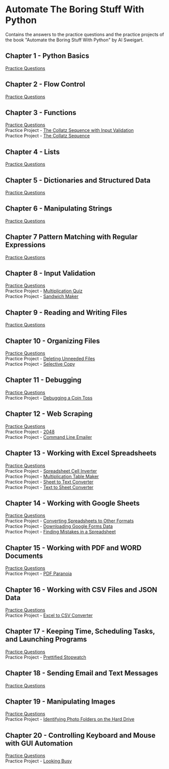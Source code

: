# Automate The Boring Stuff With Python
Contains the answers to the practice questions and the practice projects of the book "Automate the Boring Stuff With Python" by Al Sweigart.
## Chapter 1 - Python Basics
[Practice Questions](https://github.com/arungovindm2001/automateTheBoringStuffWithPython/blob/main/Chapter%201/README.md)

## Chapter 2 - Flow Control
[Practice Questions](https://github.com/arungovindm2001/automateTheBoringStuffWithPython/blob/main/Chapter%202/README.md)

## Chapter 3 - Functions
[Practice Questions](https://github.com/arungovindm2001/automateTheBoringStuffWithPython/blob/main/Chapter%203/README.md)<br />
Practice Project - [The Collatz Sequence with Input Validation](https://github.com/arungovindm2001/automateTheBoringStuffWithPython/blob/main/Chapter%203/Practice%20Project/The%20Collatz%20Sequence%20with%20Input%20Validation.py)<br />
Practice Project - [The Collatz Sequence](https://github.com/arungovindm2001/automateTheBoringStuffWithPython/blob/main/Chapter%203/Practice%20Project/The%20Collatz%20Sequence.py)

## Chapter 4 - Lists
[Practice Questions](https://github.com/arungovindm2001/automateTheBoringStuffWithPython/blob/main/Chapter%204/README.md)

## Chapter 5 - Dictionaries and Structured Data
[Practice Questions](https://github.com/arungovindm2001/automateTheBoringStuffWithPython/blob/main/Chapter%205/README.md)

## Chapter 6 - Manipulating Strings
[Practice Questions](https://github.com/arungovindm2001/automateTheBoringStuffWithPython/blob/main/Chapter%206/README.md)

## Chapter 7 Pattern Matching with Regular Expressions
[Practice Questions](https://github.com/arungovindm2001/automateTheBoringStuffWithPython/blob/main/Chapter%207/README.md)

## Chapter 8 - Input Validation
[Practice Questions](https://github.com/arungovindm2001/automateTheBoringStuffWithPython/blob/main/Chapter%208/README.md)<br />
Practice Project - [Multiplication Quiz](https://github.com/arungovindm2001/automateTheBoringStuffWithPython/blob/main/Chapter%208/Practice%20Projects/Multiplication%20Quiz.py)<br />
Practice Project - [Sandwich Maker](https://github.com/arungovindm2001/automateTheBoringStuffWithPython/blob/main/Chapter%208/Practice%20Projects/Sandwich%20Maker.py)

## Chapter 9 - Reading and Writing Files
[Practice Questions](https://github.com/arungovindm2001/automateTheBoringStuffWithPython/blob/main/Chapter%209/README.md)

## Chapter 10 - Organizing Files
[Practice Questions](https://github.com/arungovindm2001/automateTheBoringStuffWithPython/blob/main/Chapter%2010/README.md)<br />
Practice Project - [Deleting Unneeded Files](https://github.com/arungovindm2001/automateTheBoringStuffWithPython/blob/main/Chapter%2010/Practice%20Projects/Deleting%20Unneeded%20Files.py)<br />
Practice Project - [Selective Copy](https://github.com/arungovindm2001/automateTheBoringStuffWithPython/blob/main/Chapter%2010/Practice%20Projects/Selective%20Copy.py)

## Chapter 11 - Debugging
[Practice Questions](https://github.com/arungovindm2001/automateTheBoringStuffWithPython/blob/main/Chapter%2011/README.md)<br />
Practice Project - [Debugging a Coin Toss](https://github.com/arungovindm2001/automateTheBoringStuffWithPython/blob/main/Chapter%2011/Practice%20Projects/Debugging%20a%20Coin%20Toss.py)

## Chapter 12 - Web Scraping
[Practice Questions](https://github.com/arungovindm2001/automateTheBoringStuffWithPython/blob/main/Chapter%2012/README.md)<br />
Practice Project - [2048](https://github.com/arungovindm2001/automateTheBoringStuffWithPython/blob/main/Chapter%2012/Practice%20Projects/2048.py)<br />
Practice Project - [Command Line Emailer](https://github.com/arungovindm2001/automateTheBoringStuffWithPython/blob/main/Chapter%2012/Practice%20Projects/CommandLineEmailer.py)

## Chapter 13 - Working with Excel Spreadsheets
[Practice Questions](https://github.com/arungovindm2001/automateTheBoringStuffWithPython/blob/main/Chapter%2013/README.md)<br />
Practice Project - [Spreadsheet Cell Inverter](https://github.com/arungovindm2001/automateTheBoringStuffWithPython/blob/main/Chapter%2013/Practice%20Projects/Spreadsheet%20Cell%20Inverter.py)<br />
Practice Project - [Multiplication Table Maker](https://github.com/arungovindm2001/automateTheBoringStuffWithPython/blob/main/Chapter%2013/Practice%20Projects/multiplicationTable.py)<br />
Practice Project - [Sheet to Text Converter](https://github.com/arungovindm2001/automateTheBoringStuffWithPython/blob/main/Chapter%2013/Practice%20Projects/sheet2txt.py)<br />
Practice Project - [Text to Sheet Converter](https://github.com/arungovindm2001/automateTheBoringStuffWithPython/blob/main/Chapter%2013/Practice%20Projects/txtToxlsx.py)

## Chapter 14 - Working with Google Sheets
[Practice Questions](https://github.com/arungovindm2001/automateTheBoringStuffWithPython/blob/main/Chapter%2014/README.md)<br />
Practice Project - [Converting Spreadsheets to Other Formats](https://github.com/arungovindm2001/automateTheBoringStuffWithPython/blob/main/Chapter%2014/Practice%20Projects/Converting%20Spreadsheets%20to%20Other%20Formats.py)<br />
Practice Project - [Downloading Google Forms Data](https://github.com/arungovindm2001/automateTheBoringStuffWithPython/blob/main/Chapter%2014/Practice%20Projects/Downloading%20Google%20Forms%20Data.py)<br />
Practice Project - [Finding Mistakes in a Spreadsheet](https://github.com/arungovindm2001/automateTheBoringStuffWithPython/blob/main/Chapter%2014/Practice%20Projects/Finding%20Mistakes%20in%20a%20Spreadsheet.py)

## Chapter 15 - Working with PDF and WORD Documents
[Practice Questions](https://github.com/arungovindm2001/automateTheBoringStuffWithPython/blob/main/Chapter%2015/README.md)<br />
Practice Project - [PDF Paranoia](https://github.com/arungovindm2001/automateTheBoringStuffWithPython/blob/main/Chapter%2015/Practice%20Projects/PDFParanoia.py)

## Chapter 16 - Working with CSV Files and JSON Data
[Practice Questions](https://github.com/arungovindm2001/automateTheBoringStuffWithPython/blob/main/Chapter%2016/README.md)<br />
Practice Project - [Excel to CSV Converter](https://github.com/arungovindm2001/automateTheBoringStuffWithPython/blob/main/Chapter%2016/Practice%20Project/Excel-to-CSV%20Converter.py)

## Chapter 17 - Keeping Time, Scheduling Tasks, and Launching Programs
[Practice Questions](https://github.com/arungovindm2001/automateTheBoringStuffWithPython/blob/main/Chapter%2017/README.md)<br />
Practice Project - [Prettified Stopwatch](https://github.com/arungovindm2001/automateTheBoringStuffWithPython/blob/main/Chapter%2017/Practice%20Projects/Prettified%20Stopwatch.py)

## Chapter 18 - Sending Email and Text Messages
[Practice Questions](https://github.com/arungovindm2001/automateTheBoringStuffWithPython/blob/main/Chapter%2018/README.md)

## Chapter 19 - Manipulating Images
[Practice Questions](https://github.com/arungovindm2001/automateTheBoringStuffWithPython/blob/main/Chapter%2019/README.md)<br />
Practice Project - [Identifying Photo Folders on the Hard Drive](https://github.com/arungovindm2001/automateTheBoringStuffWithPython/blob/main/Chapter%2019/Practice%20Projects/Identifying-Photo-Folders-on-the-Hard-Drive.py)

## Chapter 20 - Controlling Keyboard and Mouse with GUI Automation
[Practice Questions](https://github.com/arungovindm2001/automateTheBoringStuffWithPython/blob/main/Chapter%2020/README.md)<br />
Practice Project - [Looking Busy](https://github.com/arungovindm2001/automateTheBoringStuffWithPython/blob/main/Chapter%2020/Practice%20Projects/Looking-Busy.py)
